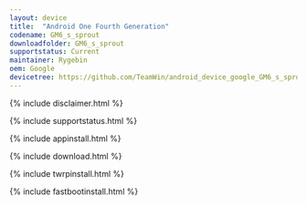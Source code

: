 ```yaml
---
layout: device
title:  "Android One Fourth Generation"
codename: GM6_s_sprout
downloadfolder: GM6_s_sprout
supportstatus: Current
maintainer: Rygebin
oem: Google
devicetree: https://github.com/TeamWin/android_device_google_GM6_s_sprout
---
```


{% include disclaimer.html %}

{% include supportstatus.html %}

{% include appinstall.html %}

{% include download.html %}

{% include twrpinstall.html %}

{% include fastbootinstall.html %}

